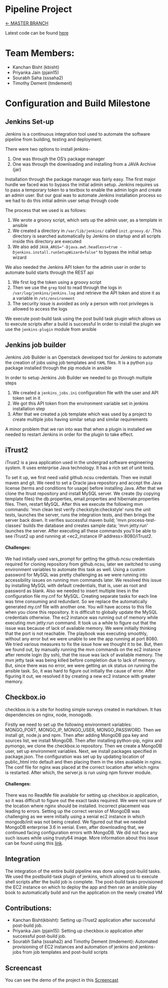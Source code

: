 # Pipeline Project

[&#8592; MASTER BRANCH](https://github.ncsu.edu/tmdement/DEVOPS-PROJECT)

Latest code can be found [here](https://github.ncsu.edu/tmdement/DEVOPS-PROJECT/tree/cm%2Bbuild/boxes/share)

# Team Members:

* Kanchan Bisht (kbisht)
* Priyanka Jain (pjain15)
* Sourabh Saha (sssaha2)
* Timothy Dement (tmdement)

# Configuration and Build Milestone

## Jenkins Set-up
Jenkins is a continuous integration tool used to automate the software pipeline from building, testing and deployment.

There were two options to install jenkins-
1. One was through the OS’s package manager
2. One was through the downloading and installing from a JAVA Archive (jar)

Installation through the package manager was fairly easy. The first major hurdle we faced was to bypass the initial admin setup. 
Jenkins requires us to pass a temporary token to a textbox to enable the admin login and create an admin user. But our goal was to automate Jenkins installation process so we had to do this initial admin user setup through code

The process that we used is as follows:
1. We wrote a groovy script, which sets up the admin user, as a template in ansible
2. We created a directory in `/var/lib/jenkins/` called `init.groovy.d/` .This directory is searched automatically by Jenkins on startup and all scripts inside this directory are executed
3. We also add `JAVA_ARGS="-Djava.awt.headless=true -Djenkins.install.runSetupWizard=false"` to bypass the initial setup wizard

We also needed the Jenkins API token for the admin user in order to automate build starts through the REST api
1. We first log the token using a groovy script
2. Then we use the `grep` tool to read through the logs in `/var/log/jenkins/jenkins.log` and retrieve the API token and store it as a variable in `/etc/environment`
3. The security issue is avoided as only a person with root privileges is allowed to access the logs

We execute post-build task using the post build task plugin which allows us to execute scripts after a build is successful
In order to install the plugin we use the `jenkins-plugin` module from ansible

## Jenkins job builder
Jenkins Job Builder is an Openstack developed tool for Jenkins to automate the creation of jobs using job templates and `YAML` files. It is a python `pip` package installed through the pip module in ansible

In order to setup Jenkins Job Builder we needed to go through multiple steps
1. We created a `jenkins_jobs.ini` configuration file with the user and API token set in it
2. We got this API token from the environment variable set in jenkins installation step
3. After that we created a job template which was used by a project to create multiple jobs having similar setup and similar requirements

A minor problem that we ran into was that when a plugin is installed we needed to restart Jenkins in order for the plugin to take effect. 

## iTrust2
iTrust2 is a java application used in the undergrad software engineering system. It uses enterprise Java technology. It has a rich set of unit tests.

To set it up, we first need valid github.ncsu credentials. Then we install maven and git. We need to set a Oracle java repository and accept the Java license (terms and conditions for usage) before installing Java. After that we clone the Itrust repository and install MySQL server. We create (by copying template files) the db.properties, email.properties and hibernate.properties files. Then, restart MySQL. After this we execute the following mvn commands:
'mvn clean test verify checkstyle:checkstyle' runs the unit tests, launches the server, runs the integration tests, and then brings the server back down. It verifies successful maven build;
'mvn process-test-classes' builds the database and creates sample data;
'mvn jetty:run' launches the server.
After executing all these commands you'll be able to see iTrust2 up and running at <ec2_instance IP address>:8080/iTrust2.

#### Challenges:
We had initially used vars_prompt for getting the github.ncsu credentials required for cloning repository from github.ncsu, later we switched to using environment variables to automate this task as well.
Using a custom password for MySQL was pretty challenging as we were running into accessibility issues on running mvn commands later. We resolved this issue by installing MySQL with default credentials, that is, user as root and password as blank.
Also we needed to insert multiple lines in the configuration file my.cnf for MySQL. Creating separate tasks for each line was time consuming and redundant. So we replace the automatically generated my.cnf file with another one. You will have access to this file when you clone this repository. It is difficult to globally update the MySQL credentials otherwise.
The ec2 instance was running out of memory while executing mvn jetty:run command. It took us a while to figure out that the issue was because of lack of available memory. We were initially thinking that the port is not reachable. The playbook was executing smoothly, without any error but we were unable to see the app running at port 8080. We tried various measures to fix the issue how we thought it to be. But, then we found out, by manually running the mvn commands on the ec2 instance after remote login (by ssh), that the issue was lack of available memory. The mvn jetty task was being killed before completion due to lack of memory. But, since there was no error, we were getting an ok status on running the ansible task. So, it was hard to figure out initially the cause of error. After figuring it out, we resolved it by creating a new ec2 instance with greater memory.

## Checkbox.io
checkbox.io is a site for hosting simple surveys created in markdown. It has dependencies on nginx, node, monogodb.

Firstly we need to set up the following environment variables: MONGO_PORT, MONGO_IP, MONGO_USER, MONGO_PASSWORD. Then we install git, node.js and npm. Then after adding MongoDB ppa key and sources list, we install MongoDB. Then after installing python-pip, nginx and pymongo, we clone the checkbox.io repository. Then we create a MongoDB user, set up environment variables. Next, we install packages specified in package.json. The configuration was set up by updating location of public_html into default and then placing them in the sites available in nginx. The conf file for nginx was placed at the correct location after which nginx is restarted. After which, the server.js is run using npm forever module. 

#### Challenges:
There was no ReadMe file available for setting up checkbox.io application, so it was difficult to figure out the exact tasks required.
We were not sure of the location where nginx should be installed. Incorrect placement was leading to errors.
Setting up the correct version of MongoDB was challenging as we were initially using a xenial ec2 instance in which mongodb/init was not being created. We figured out that we needed MongoDB enterprise 3.6 in xenial. Even, after downloading that, we continued facing configuration errors with MongoDB. We did not face any such issues while using trusty64 image. More information about this issue can be found using this [link](https://docs.mongodb.com/getting-started/shell/tutorial/install-mongodb-on-ubuntu/).

## Integration
The integration of the entire build pipeline was done using post-build tasks. We used the postbuild-task plugin of jenkins, which allowed us to execute shell scripts after the build job is complete. The post-build tasks provisioned the EC2 instance on which to deploy the app and then ran an ansible play book to automatically build and run the application on the newly created VM

## Contributions:
* Kanchan Bisht(kbisht): Setting up iTrust2 application after successful post-build job.
* Priyanka Jain (pjain15): Setting up checkbox.io application after successful post-build job.
* Sourabh Saha (sssaha2) and Timothy Dement (tmdement): Automated provisioning of EC2 instances and automation of jenkins and jenkins-jobs from job templates and post-build scripts 

## Screencast
You can see the demo of the project in this [Screencast]()
